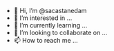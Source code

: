 - 👋 Hi, I’m @sacastanedam
- 👀 I’m interested in ...
- 🌱 I’m currently learning ...
- 💞️ I’m looking to collaborate on ...
- 📫 How to reach me ...

<!---
sacastanedam/sacastanedam is a ✨ special ✨ repository because its `README.md` (this file) appears on your GitHub profile.
You can click the Preview link to take a look at your changes.
--->
